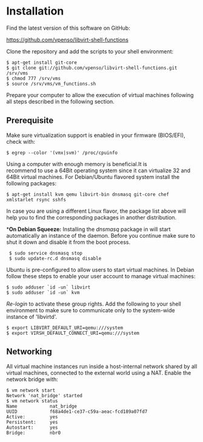 
# Installation

Find the latest version of this software on <nop>GitHub:

https://github.com/vpenso/libvirt-shell-functions

Clone the repository and add the scripts to your shell environment:

    $ apt-get install git-core
    $ git clone git://github.com/vpenso/libvirt-shell-functions.git /srv/vms
    $ chmod 777 /srv/vms
    $ source /srv/vms/vm_functions.sh 

Prepare your computer to allow the execution of virtual machines 
following all steps described in the following section.

## Prerequisite

Make sure virtualization support is enabled in your firmware 
(BIOS/EFI), check with:

    $ egrep --color '(vmx|svm)' /proc/cpuinfo

Using a computer with enough memory is beneficial.It is  
recommend to use a 64Bit operating system since it can 
virtualize 32 and 64Bit virtual machines. For Debian/Ubuntu 
flavored system install the following packages:

    $ apt-get install kvm qemu libvirt-bin dnsmasq git-core chef xmlstarlet rsync sshfs

In case you are using a different Linux flavor, the package list 
above will help you to find the corresponding packages in another 
distribution.

***On Debian Squeeze:** Installing the _dnsmasq_ package in will 
start automatically an instance of the daemon. Before you continue 
make sure to shut it down and disable it from the boot process.

     $ sudo service dnsmasq stop
     $ sudo update-rc.d dnsmasq disable

Ubuntu is pre-configured to allow users to start virtual machines. 
In Debian follow these steps to enable your user account to manage 
virtual machines:

    $ sudo adduser `id -un` libvirt
    $ sudo adduser `id -un` kvm

*Re-login* to activate these group rights. Add the following to 
your shell environment to make sure to communicate only to the 
system-wide instance of 'libvirtd'.

    $ export LIBVIRT_DEFAULT_URI=qemu:///system 
    $ export VIRSH_DEFAULT_CONNECT_URI=qemu:///system

## Networking

All virtual machine instances run inside a host-internal network 
shared by all virtual machines, connected to the external world using 
a NAT. Enable the network bridge with:


    $ vm network start
    Network 'nat_bridge' started
    $ vm network status
    Name            nat_bridge
    UUID            f68a4de1-ce37-c59a-aeac-fcd189a07fd7
    Active:         yes
    Persistent:     yes
    Autostart:      yes
    Bridge:         nbr0

